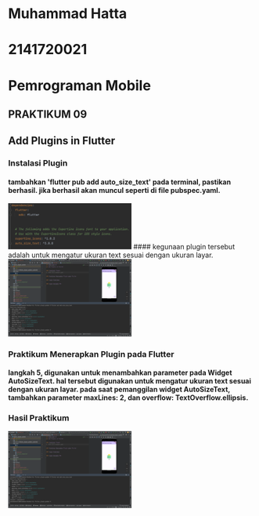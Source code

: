 # Muhammad Hatta
# 2141720021
# Pemrograman Mobile

## PRAKTIKUM 09
## Add Plugins in Flutter

### Instalasi Plugin
#### tambahkan 'flutter pub add auto_size_text' pada terminal, pastikan berhasil. jika berhasil akan muncul seperti di file pubspec.yaml.
<img src="assets/ss/success_install.png" width="50%">
#### kegunaan plugin tersebut adalah untuk mengatur ukuran text sesuai dengan ukuran layar.
<img src="assets/ss/install_plugin.png" width="50%">


### Praktikum Menerapkan Plugin pada Flutter
#### langkah 5, digunakan untuk menambahkan parameter pada Widget AutoSizeText. hal tersebut digunakan untuk mengatur ukuran text sesuai dengan ukuran layar. pada saat pemanggilan widget AutoSizeText, tambahkan parameter maxLines: 2, dan overflow: TextOverflow.ellipsis.

### Hasil Praktikum
<img src="assets/ss/install_plugin.png" width="50%">